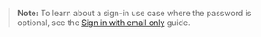 > **Note:** To learn about a sign-in use case where the password is optional, see the [Sign in with email only](/docs/guides/pwd-optional-sign-in-email/aspnet/main/) guide.

<!-- Change to the Java guide when avail-->
